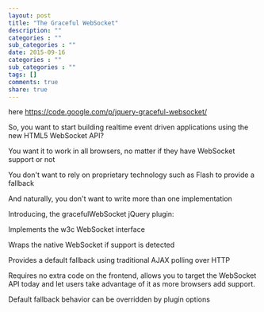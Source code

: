 ```yaml
---
layout: post
title: "The Graceful WebSocket"
description: ""
categories : ""
sub_categories : ""
date: 2015-09-16
categories : ""
sub_categories : ""
tags: []
comments: true
share: true
---
```


  

here https://code.google.com/p/jquery-graceful-websocket/

  

So, you want to start building realtime event driven applications using the
new HTML5 WebSocket API?

  

You want it to work in all browsers, no matter if they have WebSocket support
or not

You don't want to rely on proprietary technology such as Flash to provide a
fallback

And naturally, you don't want to write more than one implementation

Introducing, the gracefulWebSocket jQuery plugin:

  

Implements the w3c WebSocket interface

Wraps the native WebSocket if support is detected

Provides a default fallback using traditional AJAX polling over HTTP

Requires no extra code on the frontend, allows you to target the WebSocket API
today and let users take advantage of it as more browsers add support.

Default fallback behavior can be overridden by plugin options

